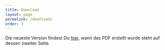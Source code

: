 ```yaml
---
title: Download
layout: page
permalink: /download/
order: 3
---
```

Die neueste Version findest Du [hier](/assets/download/acab.pdf), wann das PDF erstellt wurde steht auf dessen zweiter Seite.
